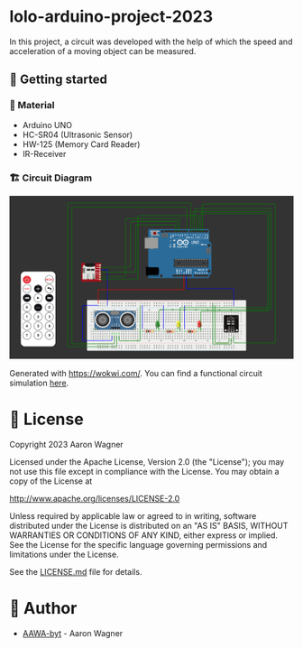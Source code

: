 # lolo-arduino-project-2023

In this project, a circuit was developed with the help of which the speed and acceleration of a moving object can be measured.

## :memo: Getting started

### :wrench: Material
- Arduino UNO
- HC-SR04 (Ultrasonic Sensor)
- HW-125 (Memory Card Reader)
- IR-Receiver

### :building_construction: Circuit Diagram

![Circuit](https://github.com/AAWA-byt/lolo-arduino-project-2023/blob/main/docs/Circuit.png)

Generated with https://wokwi.com/.
You can find a functional circuit simulation [here](https://wokwi.com/projects/364252601802716161).

# :memo: License
Copyright 2023 Aaron Wagner

Licensed under the Apache License, Version 2.0 (the "License"); you may not use this file except in compliance with the License. You may obtain a copy of the License at

   http://www.apache.org/licenses/LICENSE-2.0

Unless required by applicable law or agreed to in writing, software distributed under the License is distributed on an "AS IS" BASIS, WITHOUT WARRANTIES OR CONDITIONS OF ANY KIND, either express or implied. See the License for the specific language governing permissions and limitations under the License.

See the [LICENSE.md](https://github.com/AAWA-byt/lolo-arduino-project-2023/blob/main/LICENSE.md) file for details.

# :construction_worker: Author
- [AAWA-byt](www.github.com/AAWA-byt) - Aaron Wagner
